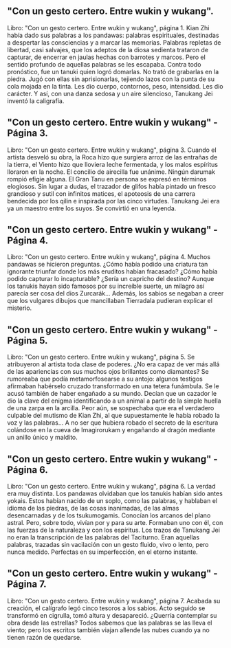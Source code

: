 ## "Con un gesto certero. Entre wukin y wukang".
Libro: "Con un gesto certero. Entre wukin y wukang", página 1.
Kian Zhi había dado sus palabras a los pandawas: palabras espirituales, destinadas a despertar las consciencias y a marcar las memorias. Palabras repletas de libertad, casi salvajes, que los adeptos de la diosa sedienta trataron de capturar, de encerrar en jaulas hechas con barrotes y marcos. Pero el sentido profundo de aquellas palabras se les escapaba.
Contra todo pronóstico, fue un tanuki quien logró domarlas. No trató de grabarlas en la piedra. Jugó con ellas sin aprisionarlas, tejiendo lazos con la punta de su cola mojada en la tinta. Les dio cuerpo, contornos, peso, intensidad. Les dio carácter.
Y así, con una danza sedosa y un aire silencioso, Tanukang Jei inventó la caligrafía.

## "Con un gesto certero. Entre wukin y wukang" - Página 3.
Libro: "Con un gesto certero. Entre wukin y wukang", página 3.
Cuando el artista desveló su obra, la Roca hizo que surgiera arroz de las entrañas de la tierra, el Viento hizo que lloviera leche fermentada, y los malos espíritus lloraron en la noche.
El concilio de airecilla fue unánime. Ningún darumak rompió efigie alguna. El Gran Tanu en persona se expresó en términos elogiosos. Sin lugar a dudas, el trazador de glifos había pintado un fresco grandioso y sutil con infinitos matices, el apoteosis de una carrera bendecida por los qilin e inspirada por las cinco virtudes.
Tanukang Jei era ya un maestro entre los suyos. Se convirtió en una leyenda.

## "Con un gesto certero. Entre wukin y wukang" - Página 4.
Libro: "Con un gesto certero. Entre wukin y wukang", página 4.
Muchos pandawas se hicieron preguntas. ¿Cómo había podido una criatura tan ignorante triunfar donde los más eruditos habían fracasado? ¿Cómo había podido capturar lo incapturable? ¿Sería un capricho del destino? Aunque los tanukis hayan sido famosos por su increíble suerte, un milagro así parecía ser cosa del dios Zurcarák... Además, los sabios se negaban a creer que los vulgares dibujos que mancillaban Tierradala pudieran explicar el misterio.

## "Con un gesto certero. Entre wukin y wukang" - Página 5.
Libro: "Con un gesto certero. Entre wukin y wukang", página 5.
Se atribuyeron al artista toda clase de poderes. ¿No era capaz de ver más allá de las apariencias con sus muchos ojos brillantes como diamantes? Se rumoreaba que podía metamorfosearse a su antojo: algunos testigos afirmaban habérselo cruzado transformado en una tetera funámbula.
Se le acusó también de haber engañado a su mundo. Decían que un cazador le dio la clave del enigma identificando a un animal a partir de la simple huella de una zarpa en la arcilla. Peor aún, se sospechaba que era el verdadero culpable del mutismo de Kian Zhi, al que supuestamente le había robado la voz y las palabras... A no ser que hubiera robado el secreto de la escritura colándose en la cueva de Imagirorukam y engañando al dragón mediante un anillo único y maldito.

## "Con un gesto certero. Entre wukin y wukang" - Página 6.
Libro: "Con un gesto certero. Entre wukin y wukang", página 6.
La verdad era muy distinta. Los pandawas olvidaban que los tanukis habían sido antes yokais. Estos habían nacido de un soplo, como las palabras, y hablaban el idioma de las piedras, de las cosas inanimadas, de las almas desencarnadas y de los tsukumogamis. Conocían los arcanos del plano astral. Pero, sobre todo, vivían por y para su arte. Formaban uno con él, con las fuerzas de la naturaleza y con los espíritus.
Los trazos de Tanukang Jei no eran la transcripción de las palabras del Taciturno. Eran aquellas palabras, trazadas sin vacilación con un gesto fluido, vivo o lento, pero nunca medido. Perfectas en su imperfección, en el eterno instante.

## "Con un gesto certero. Entre wukin y wukang" - Página 7.
Libro: "Con un gesto certero. Entre wukin y wukang", página 7.
Acabada su creación, el calígrafo legó cinco tesoros a los sabios. Acto seguido se transformó en cigrulla, tomó altura y desapareció. ¿Querría contemplar su obra desde las estrellas?
Todos sabemos que las palabras se las lleva el viento; pero los escritos también viajan allende las nubes cuando ya no tienen razón de quedarse.